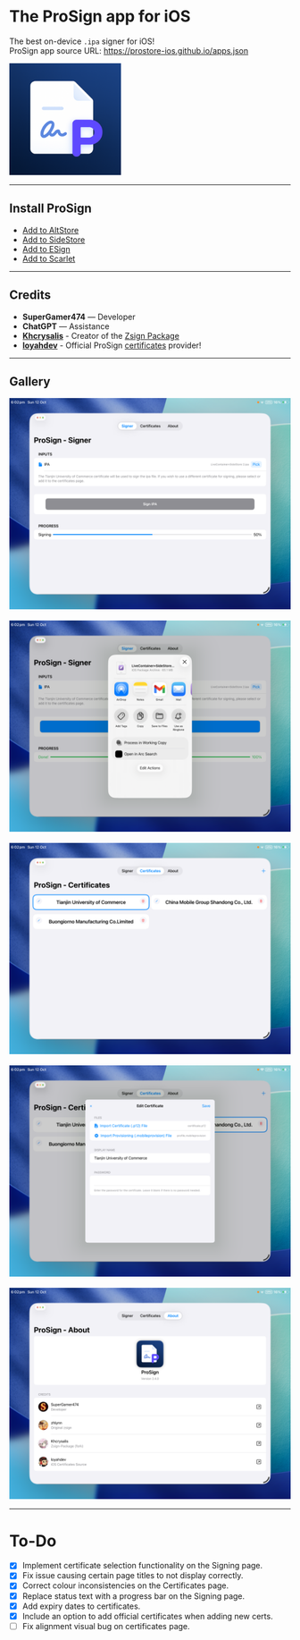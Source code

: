 # The ProSign app for iOS
The best on-device `.ipa` signer for iOS!  
ProSign app source URL: https://prostore-ios.github.io/apps.json

<img src="https://github.com/ProStore-iOS/ProSign/blob/main/Sources/prosign/Assets.xcassets/AppIcon.appiconset/Icon-1024.png?raw=true" width="200" />

---

## Install ProSign

- <a href="https://ProStore-iOS.github.io/sourceRedirect.html?app=altstore">Add to AltStore</a>  
- <a href="https://ProStore-iOS.github.io/sourceRedirect.html?app=sidestore">Add to SideStore</a>  
- <a href="https://ProStore-iOS.github.io/sourceRedirect.html?app=esign">Add to ESign</a>  
- <a href="https://ProStore-iOS.github.io/sourceRedirect.html?app=scarlet">Add to Scarlet</a>

---

## Credits
- **SuperGamer474** — Developer  
- **ChatGPT** — Assistance
- **[Khcrysalis](https://github.com/khcrysalis/)** - Creator of the [Zsign Package](https://github.com/khcrysalis/Zsign-Package)
- **[loyahdev](https://github.com/loyahdev/)** - Official ProSign [certificates](https://github.com/loyahdev/certificates) provider!
---

## Gallery
<img src="gallery/Screenshot1.png" width="550">&nbsp;
<img src="gallery/Screenshot2.png" width="550">&nbsp;
<img src="gallery/Screenshot3.png" width="550">&nbsp;
<img src="gallery/Screenshot4.png" width="550">&nbsp;
<img src="gallery/Screenshot5.png" width="550">

---

# To-Do
- [x] Implement certificate selection functionality on the Signing page.
- [x] Fix issue causing certain page titles to not display correctly.
- [x] Correct colour inconsistencies on the Certificates page.
- [x] Replace status text with a progress bar on the Signing page.
- [x] Add expiry dates to certificates.
- [x] Include an option to add official certificates when adding new certs.
- [ ] Fix alignment visual bug on certificates page.
